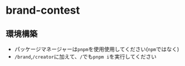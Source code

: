 # brand-contest

## 環境構築

- パッケージマネージャーは`pnpm`を使用使用してください(`npm`ではなく)
- `/brand`,`/creator`に加えて、`/`でも`pnpm i`を実行してください
